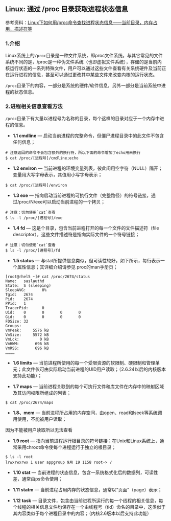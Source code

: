 ## Linux: 通过 /proc 目录获取进程状态信息

参考资料：[Linux下如何用/proc命令查找进程状态信息——当前目录，内存占用，描述符等](https://blog.csdn.net/juzihongle1/article/details/77184541)

### 1.介绍

Linux系统上的`/proc`目录是一种文件系统，即proc文件系统。与其它常见的文件系统不同的是，/proc是一种伪文件系统（也即虚拟文件系统），存储的是当前内核运行状态的一系列特殊文件，用户可以通过这些文件查看有关系统硬件及当前正在运行进程的信息，甚至可以通过更改其中某些文件来改变内核的运行状态。

`/proc`目录下的内容，一部分是系统的硬件/软件信息，另外一部分是当前系统中进程的状态信息。

### 2.进程相关信息查看方法

`/proc`目录下有大量以进程号为名称的目录，每个这样的目录对应于一个内存中进程的信息。

* **1.1 cmdline** — 启动当前进程的完整命令，但僵尸进程目录中的此文件不包含任何信息；

```shell
# 注意返回的命令不会包含额外的换行符，所以下面的命令增加了echo用来换行
$ cat /proc/[进程号]/cmdline;echo
```

* **1.2 environ** — 当前进程的环境变量列表，彼此间用空字符（NULL）隔开；变量用大写字母表示，其值用小写字母表示； 

```shell
$ cat /proc/[进程号]/environ
```

* **1.3 exe** — 指向启动当前进程的可执行文件（完整路径）的符号链接，通过/proc/N/exe可以启动当前进程的一个拷贝； 

```shell
# 注意：切勿使用`cat`查看
$ ls -l /proc/[进程号]/exe
```

* **1.4 fd** — 这是个目录，包含当前进程打开的每一个文件的文件描述符（file descriptor），这些文件描述符是指向实际文件的一个符号链接； 

```shell
# 注意：切勿使用`cat`查看
$ ls -l /proc/[进程号]/fd
```

* **1.5 status** — 与stat所提供信息类似，但可读性较好，如下所示，每行表示一个属性信息；其详细介绍请参见 proc的man手册页； 

```shell
[root@rhel5 ~]# cat /proc/2674/status 
Name:   saslauthd
State:  S (sleeping)
SleepAVG:       0%
Tgid:   2674
Pid:    2674
PPid:   1
TracerPid:      0
Uid:    0       0       0       0
Gid:    0       0       0       0
FDSize: 32
Groups:
VmPeak:     5576 kB
VmSize:     5572 kB
VmLck:         0 kB
VmHWM:       696 kB
VmRSS:       696 kB
…………
```

* **1.6 limits** — 当前进程所使用的每一个受限资源的软限制、硬限制和管理单元；此文件仅可由实际启动当前进程的UID用户读取；（2.6.24以后的内核版本支持此功能）； 

* **1.7 maps** — 当前进程关联到的每个可执行文件和库文件在内存中的映射区域及其访问权限所组成的列表； 

```shell
$ cat /proc/2674/maps 
```

* **1.8、mem** — 当前进程所占用的内存空间，由open、read和lseek等系统调用使用，不能被用户读取；

 因为不能被用户读取所以无法查看 

* **1.9 root** — 指向当前进程运行根目录的符号链接；在Unix和Linux系统上，通常采用chroot命令使每个进程运行于独立的根目录；

```shell
$ ls -l root
lrwxrwxrwx 1 user appgroup 9月 19 1158 root-> /
```

* **1.10 stat** — 当前进程的状态信息，包含一系统格式化后的数据列，可读性差，通常由ps命令使用； 

* **1.11 statm** — 当前进程占用内存的状态信息，通常以“页面”（page）表示； 

* **1.12 task** — 目录文件，包含由当前进程所运行的每一个线程的相关信息，每个线程的相关信息文件均保存在一个由线程号（tid）命名的目录中，这类似于其内容类似于每个进程目录中的内容；（内核2.6版本以后支持此功能） 


